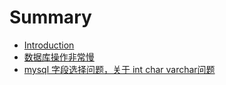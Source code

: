 # Summary

* [Introduction](README.md)
* [数据库操作非常慢](chapter1.md)
* [mysql 字段选择问题，关于 int char varchar问题](mysql-zi-duan-xuanze-wen-ti-ff0c-guan-yu-int-char-varchar-wen-ti.md)

